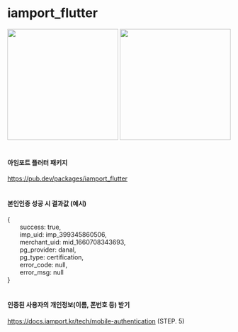 # iamport_flutter

<div>
  <img src="https://user-images.githubusercontent.com/56622731/187109646-0ecff6cd-08eb-4ea1-9907-891cfaf84fca.jpg" width=250/>
  <img src="https://user-images.githubusercontent.com/56622731/187109649-4133971e-ec85-4bdc-b427-3dd81abb16bc.jpg" width=250/>
</div><br>

#### 아임포트 플러터 패키지
https://pub.dev/packages/iamport_flutter
<br><br>

#### 본인인증 성공 시 결과값 (예시)
{  
  success: true,  
  imp_uid: imp_399345860506,  
  merchant_uid: mid_1660708343693,  
  pg_provider: danal,  
  pg_type: certification,  
  error_code: null,  
  error_msg: null  
}
<br><br>

#### 인증된 사용자의 개인정보(이름, 폰번호 등) 받기
https://docs.iamport.kr/tech/mobile-authentication (STEP. 5)
<br>
